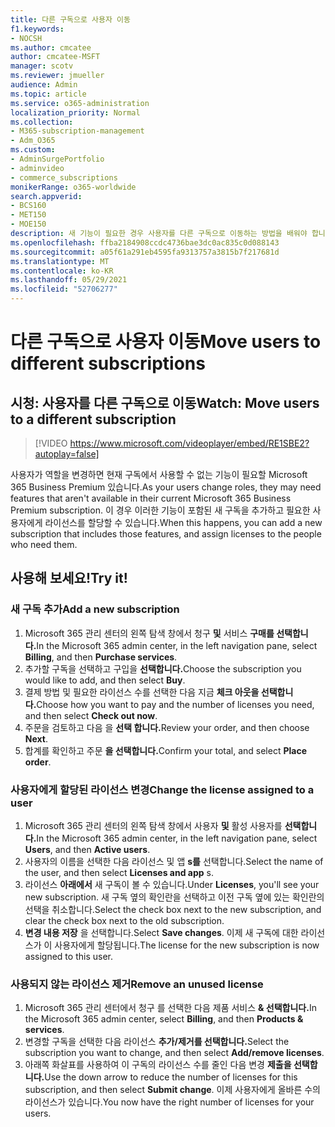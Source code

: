 ```yaml
---
title: 다른 구독으로 사용자 이동
f1.keywords:
- NOCSH
ms.author: cmcatee
author: cmcatee-MSFT
manager: scotv
ms.reviewer: jmueller
audience: Admin
ms.topic: article
ms.service: o365-administration
localization_priority: Normal
ms.collection:
- M365-subscription-management
- Adm_O365
ms.custom:
- AdminSurgePortfolio
- adminvideo
- commerce_subscriptions
monikerRange: o365-worldwide
search.appverid:
- BCS160
- MET150
- MOE150
description: 새 기능이 필요한 경우 사용자를 다른 구독으로 이동하는 방법을 배워야 합니다.
ms.openlocfilehash: ffba2184908ccdc4736bae3dc0ac835c0d088143
ms.sourcegitcommit: a05f61a291eb4595fa9313757a3815b7f217681d
ms.translationtype: MT
ms.contentlocale: ko-KR
ms.lasthandoff: 05/29/2021
ms.locfileid: "52706277"
---
```

# <a name="move-users-to-different-subscriptions"></a><span data-ttu-id="94f73-103">다른 구독으로 사용자 이동</span><span class="sxs-lookup"><span data-stu-id="94f73-103">Move users to different subscriptions</span></span>

## <a name="watch-move-users-to-a-different-subscription"></a><span data-ttu-id="94f73-104">시청: 사용자를 다른 구독으로 이동</span><span class="sxs-lookup"><span data-stu-id="94f73-104">Watch: Move users to a different subscription</span></span>

> [!VIDEO https://www.microsoft.com/videoplayer/embed/RE1SBE2?autoplay=false]

<span data-ttu-id="94f73-105">사용자가 역할을 변경하면 현재 구독에서 사용할 수 없는 기능이 필요할 Microsoft 365 Business Premium 있습니다.</span><span class="sxs-lookup"><span data-stu-id="94f73-105">As your users change roles, they may need features that aren't available in their current Microsoft 365 Business Premium subscription.</span></span> <span data-ttu-id="94f73-106">이 경우 이러한 기능이 포함된 새 구독을 추가하고 필요한 사용자에게 라이선스를 할당할 수 있습니다.</span><span class="sxs-lookup"><span data-stu-id="94f73-106">When this happens, you can add a new subscription that includes those features, and assign licenses to the people who need them.</span></span>

## <a name="try-it"></a><span data-ttu-id="94f73-107">사용해 보세요!</span><span class="sxs-lookup"><span data-stu-id="94f73-107">Try it!</span></span>

### <a name="add-a-new-subscription"></a><span data-ttu-id="94f73-108">새 구독 추가</span><span class="sxs-lookup"><span data-stu-id="94f73-108">Add a new subscription</span></span>

1. <span data-ttu-id="94f73-109">Microsoft 365 관리 센터의 왼쪽 탐색 창에서 청구 **및** 서비스 **구매를 선택합니다.**</span><span class="sxs-lookup"><span data-stu-id="94f73-109">In the Microsoft 365 admin center, in the left navigation pane, select **Billing**, and then **Purchase services**.</span></span>
1. <span data-ttu-id="94f73-110">추가할 구독을 선택하고 구입을 **선택합니다.**</span><span class="sxs-lookup"><span data-stu-id="94f73-110">Choose the subscription you would like to add, and then select **Buy**.</span></span>
1. <span data-ttu-id="94f73-111">결제 방법 및 필요한 라이선스 수를 선택한 다음 지금 **체크 아웃을 선택합니다.**</span><span class="sxs-lookup"><span data-stu-id="94f73-111">Choose how you want to pay and the number of licenses you need, and then select **Check out now**.</span></span>
1. <span data-ttu-id="94f73-112">주문을 검토하고 다음 을 **선택 합니다.**</span><span class="sxs-lookup"><span data-stu-id="94f73-112">Review your order, and then choose **Next**.</span></span>
1. <span data-ttu-id="94f73-113">합계를 확인하고 주문 **을 선택합니다.**</span><span class="sxs-lookup"><span data-stu-id="94f73-113">Confirm your total, and select **Place order**.</span></span>

### <a name="change-the-license-assigned-to-a-user"></a><span data-ttu-id="94f73-114">사용자에게 할당된 라이선스 변경</span><span class="sxs-lookup"><span data-stu-id="94f73-114">Change the license assigned to a user</span></span>

1. <span data-ttu-id="94f73-115">Microsoft 365 관리 센터의 왼쪽 탐색 창에서 사용자 **및** 활성 사용자를 **선택합니다.**</span><span class="sxs-lookup"><span data-stu-id="94f73-115">In the Microsoft 365 admin center, in the left navigation pane, select **Users**, and then **Active users**.</span></span>
1. <span data-ttu-id="94f73-116">사용자의 이름을 선택한 다음 라이선스 및 앱 **s를** 선택합니다.</span><span class="sxs-lookup"><span data-stu-id="94f73-116">Select the name of the user, and then select **Licenses and app** s.</span></span>
1. <span data-ttu-id="94f73-117">라이선스 **아래에서** 새 구독이 볼 수 있습니다.</span><span class="sxs-lookup"><span data-stu-id="94f73-117">Under **Licenses**, you'll see your new subscription.</span></span> <span data-ttu-id="94f73-118">새 구독 옆의 확인란을 선택하고 이전 구독 옆에 있는 확인란의 선택을 취소합니다.</span><span class="sxs-lookup"><span data-stu-id="94f73-118">Select the check box next to the new subscription, and clear the check box next to the old subscription.</span></span>
1. <span data-ttu-id="94f73-119">**변경 내용 저장** 을 선택합니다.</span><span class="sxs-lookup"><span data-stu-id="94f73-119">Select **Save changes**.</span></span> <span data-ttu-id="94f73-120">이제 새 구독에 대한 라이선스가 이 사용자에게 할당됩니다.</span><span class="sxs-lookup"><span data-stu-id="94f73-120">The license for the new subscription is now assigned to this user.</span></span>

### <a name="remove-an-unused-license"></a><span data-ttu-id="94f73-121">사용되지 않는 라이선스 제거</span><span class="sxs-lookup"><span data-stu-id="94f73-121">Remove an unused license</span></span>

1. <span data-ttu-id="94f73-122">Microsoft 365 관리 센터에서 청구 를 선택한 다음 제품 서비스 **& 선택합니다.**</span><span class="sxs-lookup"><span data-stu-id="94f73-122">In the Microsoft 365 admin center, select **Billing**, and then **Products & services**.</span></span>
1. <span data-ttu-id="94f73-123">변경할 구독을 선택한 다음 라이선스 **추가/제거를 선택합니다.**</span><span class="sxs-lookup"><span data-stu-id="94f73-123">Select the subscription you want to change, and then select **Add/remove licenses**.</span></span>
1. <span data-ttu-id="94f73-124">아래쪽 화살표를 사용하여 이 구독의 라이선스 수를 줄인 다음 변경 **제출을 선택합니다.**</span><span class="sxs-lookup"><span data-stu-id="94f73-124">Use the down arrow to reduce the number of licenses for this subscription, and then select **Submit change**.</span></span> <span data-ttu-id="94f73-125">이제 사용자에게 올바른 수의 라이선스가 있습니다.</span><span class="sxs-lookup"><span data-stu-id="94f73-125">You now have the right number of licenses for your users.</span></span>